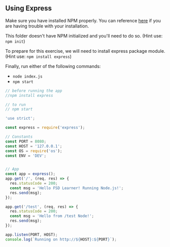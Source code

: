 ## Using Express 

Make sure you have installed NPM properly. You can reference [here](https://docs.npmjs.com/downloading-and-installing-node-js-and-npm) if you are having trouble with your installation.

This folder doesn't have NPM initialized and you'll need to do so.
(Hint use: `npm init`)

To prepare for this exercise, we will need to install express package module.
(Hint use: `npm install express`)

Finally, run either of the following commands: 
- `node index.js`
- `npm start`


```js
// before running the app
//npm install express

// to run 
// npm start

'use strict';

const express = require('express');

// Constants
const PORT = 8080;
const HOST = '127.0.0.1';
const OS = require('os');
const ENV = 'DEV';


// App
const app = express();
app.get('/', (req, res) => {
  res.statusCode = 200;
  const msg = 'Hello FSD Learner! Running Node.js!';
  res.send(msg);
});

app.get('/test', (req, res) => {
  res.statusCode = 200;
  const msg = 'Hello from /test Node!';
  res.send(msg);
});

app.listen(PORT, HOST);
console.log(`Running on http://${HOST}:${PORT}`);

```